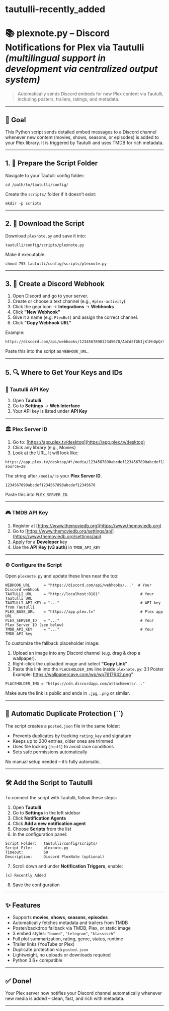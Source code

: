 # tautulli-recently_added

# 📚 plexnote.py – Discord Notifications for Plex via Tautulli *(multilingual support in development via centralized output system)*

> Automatically sends Discord embeds for new Plex content via Tautulli, including posters, trailers, ratings, and metadata.

---

## **🌟 Goal**

This Python script sends detailed embed messages to a Discord channel whenever new content (movies, shows, seasons, or episodes) is added to your Plex library. It is triggered by Tautulli and uses TMDB for rich metadata.

---

## **1. 📂 Prepare the Script Folder**

Navigate to your Tautulli config folder:

```
cd /path/to/tautulli/config/
```

Create the `scripts/` folder if it doesn’t exist:

```
mkdir -p scripts
```

---

## **2. 📜 Download the Script**

Download `plexnote.py` and save it into:

```
tautulli/config/scripts/plexnote.py
```

Make it executable:

```
chmod 755 tautulli/config/scripts/plexnote.py
```

---

## **3. 🔔 Create a Discord Webhook**

1. Open Discord and go to your server.
2. Create or choose a text channel (e.g., `#plex-activity`).
3. Click the gear icon → **Integrations** → **Webhooks**
4. Click **"New Webhook"**
5. Give it a name (e.g. `PlexBot`) and assign the correct channel.
6. Click **"Copy Webhook URL"**

Example:

```
https://discord.com/api/webhooks/123456789012345678/AbCdEfGhIjKlMnOpQrStUvWxYz
```

Paste this into the script as `WEBHOOK_URL`.

---

## **5. 🔍 Where to Get Your Keys and IDs**

### **🔐 Tautulli API Key**

1. Open **Tautulli**
2. Go to **Settings** → **Web Interface**
3. Your API key is listed under **API Key**

---

### **🏛️ Plex Server ID**

1. Go to: [https://app.plex.tv/desktop](https://app.plex.tv/desktop)
2. Click any library (e.g., Movies)
3. Look at the URL. It will look like:

```
https://app.plex.tv/desktop/#!/media/1234567890abcdef1234567890abcdef12345678/com.plexapp.plugins.library?source=28
```

The string after `/media/` is your **Plex Server ID**.

```
1234567890abcdef1234567890abcdef12345678
```

Paste this into `PLEX_SERVER_ID`.

---

### **🎮 TMDB API Key**

1. Register at [https://www.themoviedb.org](https://www.themoviedb.org)
2. Go to [https://www.themoviedb.org/settings/api](https://www.themoviedb.org/settings/api)
3. Apply for a **Developer** key
4. Use the **API Key (v3 auth)** in `TMDB_API_KEY`

---

### **⚙️ Configure the Script**

Open `plexnote.py` and update these lines near the top:

```
WEBHOOK_URL      = "https://discord.com/api/webhooks/..."  # Your Discord webhook
TAUTULLI_URL     = "http://localhost:8181"                  # Your Tautulli URL
TAUTULLI_API_KEY = "..."                                    # API key from Tautulli
PLEX_BASE_URL    = "https://app.plex.tv"                    # Plex app URL
PLEX_SERVER_ID   = "..."                                    # Your Plex Server ID (see below)
TMDB_API_KEY     = "..."                                    # Your TMDB API key
```

To customize the fallback placeholder image:

1. Upload an image into any Discord channel (e.g. drag & drop a wallpaper).
2. Right-click the uploaded image and select **"Copy Link"**.
3. Paste this link into the `PLACEHOLDER_IMG` line inside `plexnote.py`:
3.1 Poster Example: https://wallpapercave.com/wp/wp7617642.png"

```
PLACEHOLDER_IMG = "https://cdn.discordapp.com/attachments/..."
```

Make sure the link is public and ends in `.jpg`, `.png` or similar.

---

## **🧠 Automatic Duplicate Protection (**\`\`**)**

The script creates a `posted.json` file in the same folder:

* Prevents duplicates by tracking `rating_key` and signature
* Keeps up to 200 entries, older ones are trimmed
* Uses file locking (`fcntl`) to avoid race conditions
* Sets safe permissions automatically

No manual setup needed – it’s fully automatic.

---

## **🛠️ Add the Script to Tautulli**

To connect the script with Tautulli, follow these steps:

1. Open **Tautulli**
2. Go to **Settings** in the left sidebar
3. Click **Notification Agents**
4. Click **Add a new notification agent**
5. Choose **Scripts** from the list
6. In the configuration panel:

```
Script Folder:   tautulli/config/scripts/
Script File:     plexnote.py
Timeout:         60
Description:     Discord PlexNote (optional)
```

7. Scroll down and under **Notification Triggers**, enable:

```
[x] Recently Added
```

8. Save the configuration

---

## **✨ Features**

* Supports **movies**, **shows**, **seasons**, **episodes**
* Automatically fetches metadata and trailers from TMDB
* Poster/backdrop fallback via TMDB, Plex, or static image
* 3 embed styles: `"boxed"`, `"telegram"`, `"klassisch"`
* Full plot summarization, rating, genre, status, runtime
* Trailer links (YouTube or Plex)
* Duplicate protection via `posted.json`
* Lightweight, no uploads or downloads required
* Python 3.6+ compatible

---

## **✅ Done!**

Your Plex server now notifies your Discord channel automatically whenever new media is added – clean, fast, and rich with metadata.

---

